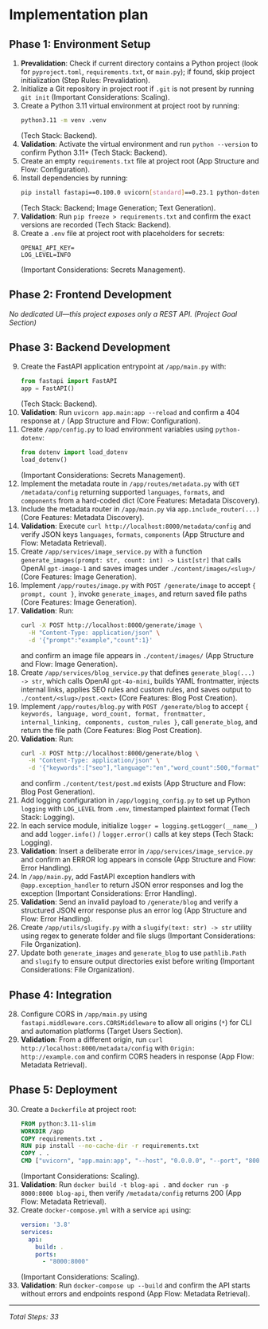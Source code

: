 # Implementation plan

## Phase 1: Environment Setup

1. **Prevalidation**: Check if current directory contains a Python project (look for `pyproject.toml`, `requirements.txt`, or `main.py`); if found, skip project initialization (Step Rules: Prevalidation).
2. Initialize a Git repository in project root if `.git` is not present by running `git init` (Important Considerations: Scaling).
3. Create a Python 3.11 virtual environment at project root by running:
   ```bash
   python3.11 -m venv .venv
   ```
   (Tech Stack: Backend).
4. **Validation**: Activate the virtual environment and run `python --version` to confirm Python 3.11+ (Tech Stack: Backend).
5. Create an empty `requirements.txt` file at project root (App Structure and Flow: Configuration).
6. Install dependencies by running:
   ```bash
   pip install fastapi==0.100.0 uvicorn[standard]==0.23.1 python-dotenv==1.0.0 openai==0.27.0
   ```
   (Tech Stack: Backend; Image Generation; Text Generation).
7. **Validation**: Run `pip freeze > requirements.txt` and confirm the exact versions are recorded (Tech Stack: Backend).
8. Create a `.env` file at project root with placeholders for secrets:
   ```dotenv
   OPENAI_API_KEY=
   LOG_LEVEL=INFO
   ```
   (Important Considerations: Secrets Management).

## Phase 2: Frontend Development

_No dedicated UI—this project exposes only a REST API. (Project Goal Section)_

## Phase 3: Backend Development

9. Create the FastAPI application entrypoint at `/app/main.py` with:
   ```python
   from fastapi import FastAPI
   app = FastAPI()
   ```
   (Tech Stack: Backend).
10. **Validation**: Run `uvicorn app.main:app --reload` and confirm a 404 response at `/` (App Structure and Flow: Configuration).
11. Create `/app/config.py` to load environment variables using `python-dotenv`:
    ```python
    from dotenv import load_dotenv
    load_dotenv()
    ```
    (Important Considerations: Secrets Management).
12. Implement the metadata route in `/app/routes/metadata.py` with `GET /metadata/config` returning supported `languages`, `formats`, and `components` from a hard-coded dict (Core Features: Metadata Discovery).
13. Include the metadata router in `/app/main.py` via `app.include_router(...)` (Core Features: Metadata Discovery).
14. **Validation**: Execute `curl http://localhost:8000/metadata/config` and verify JSON keys `languages`, `formats`, `components` (App Structure and Flow: Metadata Retrieval).
15. Create `/app/services/image_service.py` with a function `generate_images(prompt: str, count: int) -> List[str]` that calls OpenAI `gpt-image-1` and saves images under `./content/images/<slug>/` (Core Features: Image Generation).
16. Implement `/app/routes/image.py` with `POST /generate/image` to accept `{ prompt, count }`, invoke `generate_images`, and return saved file paths (Core Features: Image Generation).
17. **Validation**: Run:
    ```bash
    curl -X POST http://localhost:8000/generate/image \
      -H "Content-Type: application/json" \
      -d '{"prompt":"example","count":1}'
    ```
    and confirm an image file appears in `./content/images/` (App Structure and Flow: Image Generation).
18. Create `/app/services/blog_service.py` that defines `generate_blog(...) -> str`, which calls OpenAI `gpt-4o-mini`, builds YAML frontmatter, injects internal links, applies SEO rules and custom rules, and saves output to `./content/<slug>/post.<ext>` (Core Features: Blog Post Creation).
19. Implement `/app/routes/blog.py` with `POST /generate/blog` to accept `{ keywords, language, word_count, format, frontmatter, internal_linking, components, custom_rules }`, call `generate_blog`, and return the file path (Core Features: Blog Post Creation).
20. **Validation**: Run:
    ```bash
    curl -X POST http://localhost:8000/generate/blog \
      -H "Content-Type: application/json" \
      -d '{"keywords":["seo"],"language":"en","word_count":500,"format":"md","frontmatter":{"title":"Test"},"internal_linking":{"type":"relative"},"components":[],"custom_rules":{}}'
    ```
    and confirm `./content/test/post.md` exists (App Structure and Flow: Blog Post Generation).
21. Add logging configuration in `/app/logging_config.py` to set up Python `logging` with `LOG_LEVEL` from `.env`, timestamped plaintext format (Tech Stack: Logging).
22. In each service module, initialize `logger = logging.getLogger(__name__)` and add `logger.info()` / `logger.error()` calls at key steps (Tech Stack: Logging).
23. **Validation**: Insert a deliberate error in `/app/services/image_service.py` and confirm an ERROR log appears in console (App Structure and Flow: Error Handling).
24. In `/app/main.py`, add FastAPI exception handlers with `@app.exception_handler` to return JSON error responses and log the exception (Important Considerations: Error Handling).
25. **Validation**: Send an invalid payload to `/generate/blog` and verify a structured JSON error response plus an error log (App Structure and Flow: Error Handling).
26. Create `/app/utils/slugify.py` with a `slugify(text: str) -> str` utility using regex to generate folder and file slugs (Important Considerations: File Organization).
27. Update both `generate_images` and `generate_blog` to use `pathlib.Path` and `slugify` to ensure output directories exist before writing (Important Considerations: File Organization).

## Phase 4: Integration

28. Configure CORS in `/app/main.py` using `fastapi.middleware.cors.CORSMiddleware` to allow all origins (`*`) for CLI and automation platforms (Target Users Section).
29. **Validation**: From a different origin, run `curl http://localhost:8000/metadata/config` with `Origin: http://example.com` and confirm CORS headers in response (App Flow: Metadata Retrieval).

## Phase 5: Deployment

30. Create a `Dockerfile` at project root:
    ```dockerfile
    FROM python:3.11-slim
    WORKDIR /app
    COPY requirements.txt .
    RUN pip install --no-cache-dir -r requirements.txt
    COPY . .
    CMD ["uvicorn", "app.main:app", "--host", "0.0.0.0", "--port", "8000"]
    ```
    (Important Considerations: Scaling).
31. **Validation**: Run `docker build -t blog-api .` and `docker run -p 8000:8000 blog-api`, then verify `/metadata/config` returns 200 (App Flow: Metadata Retrieval).
32. Create `docker-compose.yml` with a service `api` using:
    ```yaml
    version: '3.8'
    services:
      api:
        build: .
        ports:
          - "8000:8000"
    ```
    (Important Considerations: Scaling).
33. **Validation**: Run `docker-compose up --build` and confirm the API starts without errors and endpoints respond (App Flow: Metadata Retrieval).

---

*Total Steps: 33*